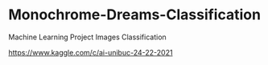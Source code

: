 # Monochrome-Dreams-Classification
Machine Learning Project Images Classification

https://www.kaggle.com/c/ai-unibuc-24-22-2021
